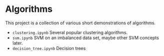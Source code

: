 # Algorithms

This project is a collection of various short demonstrations of algorithms.

- ```clustering.ipynb``` Several popular clustering algorithms.
- ```svm.ipynb``` SVM on an imbalanced data set, maybe other SVM concepts later.
- ```decision_tree.ipynb``` Decision trees
